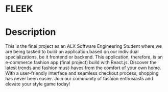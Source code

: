 # FLEEK

# Description
This is the final project as an ALX Software Engineering Student where we are being tasked to build an application based on our individual specializations, be it frontend or backend.
This application, therefore, is an e-commerce fashion app (final project) build with React.js. 
Discover the latest trends and fashion must-haves from the comfort of your own home. With a user-friendly interface and seamless checkout process, shopping has never been easier. Join our community of fashion enthusiasts and elevate your style game today!

